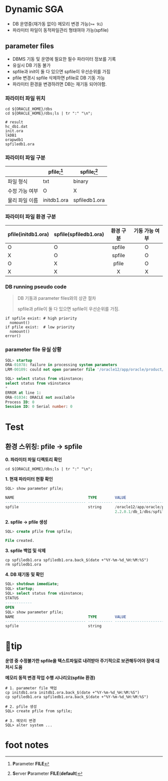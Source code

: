# Dynamic SGA

- DB 운영중(재가동 없이) 메모리 변경 가능(`>= 9i`)
- 파라미터 파일이 동적파일관리 형태여야 가능(spfile)

## parameter files

- DBMS 기동 및 운영에 필요한 필수 파라미터 정보를 기록
- 유실시 DB 기동 불가
- spfile과 init이 둘 다 있으면 spfile이 우선순위를 가짐
- pfile 변경시 spfile 삭제하면 pfile로 DB 기동 가능
- 파라미터 환경을 변경하려면 DB는 재기동 되어야함.

### **파라미터 파일 위치**

```shell
cd ${ORACLE_HOME}/dbs
cd ${ORACLE_HOME}/dbs;ls | tr ":" "\n";

# result
hc_db1.dat
init.ora
lkDB1
orapwdb1
spfiledb1.ora
```

### 파라미터 파일 구분

|                | pfile;[^pfile] | spfile;[^spfile] |
| -------------- | -------------- | ---------------- |
| 파일 형식      | txt            | binary           |
| 수정 가능 여부 | O              | X                |
| 물리 파일 이름 | initdb1.ora    | spfiledb1.ora    |

### **파라미터 파일 환경 구분** 

| pfile(initdb1.ora) | spfile(spfiledb1.ora) | 환경 구분 | 기동 가능 여부 |
| ------------------ | --------------------- | :-------: | :------------: |
| O                  | O                     |  spfile   |       O        |
| X                  | O                     |  spfile   |       O        |
| O                  | X                     |   pfile   |       O        |
| X                  | X                     |     X     |       X        |

### DB running pseudo code

> DB 기동과 parameter files와의 상관 절차
>
> spfile과 pfile이 둘 다 있으면 spfile이 우선순위를 가짐.

```shell
if spfile exist: # high priority
  nomount()
if pfile exist:  # low priority
  nomount()
error() 
```

### parameter file 유실 상황

```sql
SQL> startup
ORA-01078: failure in processing system parameters
LRM-00109: could not open parameter file '/oracle12/app/oracle/product/12.2.0.1/db_1/dbs/initdb1.ora'

SQL> select status from v$instance;
select status from v$instance
*
ERROR at line 1:
ORA-01034: ORACLE not available
Process ID: 0
Session ID: 0 Serial number: 0
```

# Test

## 환경 스위칭: pfile -> spfile

**0. 파라미터 파일 디렉토리 확인**

```shell
cd ${ORACLE_HOME}/dbs;ls | tr ":" "\n";
```

**1. 현재 파라미터 현황 확인**

```sql
SQL> show parameter pfile;

NAME                                 TYPE        VALUE
------------------------------------ ----------- ------------------------------
spfile                               string      /oracle12/app/oracle/product/1
                                                 2.2.0.1/db_1/dbs/spfiledb1.ora
```

**2. spfile -> pfile 생성**

```sql
SQL> create pfile from spfile;

File created.
```

**3. spfile 백업 및 삭제**

```shell
cp spfiledb1.ora spfiledb1.ora.back_$(date +"%Y-%m-%d_%H:%M:%S")
rm spfiledb1.ora
```

**4. DB 재기동 및 확인**

```sql
SQL> shutdown immediate;
SQL> startup;
SQL> select status from v$instance;
STATUS
------------
OPEN
SQL> show parameter pfile;
NAME                                 TYPE        VALUE
------------------------------------ ----------- ------------------------------
spfile                               string
```



# 🎁tip

**운영 중 수정불가한 spfile을 텍스트파일로 내려받아 주기적으로 보관해두어야 장애 대처시 도움**

**메모리 동적 변경 작업 수행 시나리오(spfile 환경)**

```shell
# 1. parameter file 백업
cp initdb1.ora initdb1.ora.back_$(date +"%Y-%m-%d_%H:%M:%S")
cp spfiledb1.ora spfiledb1.ora.back_$(date +"%Y-%m-%d_%H:%M:%S")

# 2. pfile 생성
SQL> create pfile from spfile;

# 3. 메모리 변경
SQL> alter system ...
```



# foot notes

[^pfile]: **P**arameter **FILE**
[^spfile]: **S**erver **P**arameter **FILE**(**default**)
[^oracle start up flow]: closed -> no mount -> mount -> open